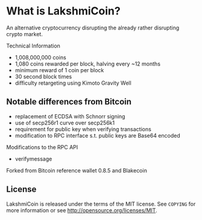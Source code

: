 What is LakshmiCoin?
==============

An alternative cryptocurrency disrupting the already rather disrupting crypto market.

Technical Information

+ 1,008,000,000 coins
+ 1,080 coins rewarded per block, halving every ~12 months
+ minimum reward of 1 coin per block
+ 30 second block times
+ difficulty retargeting using Kimoto Gravity Well

Notable differences from Bitcoin
-----------------------------

+ replacement of ECDSA with Schnorr signing
+ use of secp256r1 curve over secp256k1
+ requirement for public key when verifying transactions
+ modification to RPC interface s.t. public keys are Base64 encoded

Modifications to the RPC API
+ verifymessage <maxcoinaddress> <publickey> <signature> <message>

Forked from Bitcoin reference wallet 0.8.5 and Blakecoin

License
------

LakshmiCoin is released under the terms of the MIT license. See `COPYING` for more
information or see http://opensource.org/licenses/MIT.
